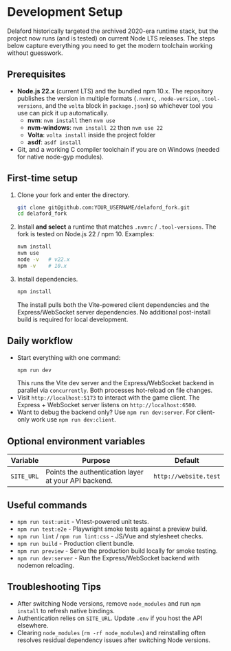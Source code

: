 # Development Setup

Delaford historically targeted the archived 2020-era runtime stack, but the project now runs (and is tested) on current Node LTS releases. The steps below capture everything you need to get the modern toolchain working without guesswork.

## Prerequisites

- **Node.js 22.x** (current LTS) and the bundled npm 10.x.
  The repository publishes the version in multiple formats (`.nvmrc`, `.node-version`, `.tool-versions`, and the `volta` block in `package.json`) so whichever tool you use can pick it up automatically.
  - **nvm**: `nvm install` then `nvm use`
  - **nvm-windows**: `nvm install 22` then `nvm use 22`
  - **Volta**: `volta install` inside the project folder
  - **asdf**: `asdf install`
- Git, and a working C compiler toolchain if you are on Windows (needed for native node-gyp modules).

## First-time setup

1. Clone your fork and enter the directory.
   ```bash
   git clone git@github.com:YOUR_USERNAME/delaford_fork.git
   cd delaford_fork
   ```
2. Install **and select** a runtime that matches `.nvmrc` / `.tool-versions`. The fork is tested on Node.js 22 / npm 10. Examples:
   ```bash
   nvm install
   nvm use
   node -v   # v22.x
   npm -v    # 10.x
   ```
3. Install dependencies.
   ```bash
   npm install
   ```
   The install pulls both the Vite-powered client dependencies and the Express/WebSocket server dependencies. No additional post-install build is required for local development.

## Daily workflow

- Start everything with one command:
  ```bash
  npm run dev
  ```
  This runs the Vite dev server and the Express/WebSocket backend in parallel via `concurrently`. Both processes hot-reload on file changes.
- Visit `http://localhost:5173` to interact with the game client. The Express + WebSocket server listens on `http://localhost:6500`.
- Want to debug the backend only? Use `npm run dev:server`. For client-only work use `npm run dev:client`.

## Optional environment variables

| Variable | Purpose | Default |
|---|---|---|
| `SITE_URL` | Points the authentication layer at your API backend. | `http://website.test` |

## Useful commands

- `npm run test:unit` - Vitest-powered unit tests.
- `npm run test:e2e` - Playwright smoke tests against a preview build.
- `npm run lint` / `npm run lint:css` - JS/Vue and stylesheet checks.
- `npm run build` - Production client bundle.
- `npm run preview` - Serve the production build locally for smoke testing.
- `npm run dev:server` - Run the Express/WebSocket backend with nodemon reloading.

## Troubleshooting Tips

- After switching Node versions, remove `node_modules` and run `npm install` to refresh native bindings.
- Authentication relies on `SITE_URL`. Update `.env` if you host the API elsewhere.
- Clearing `node_modules` (`rm -rf node_modules`) and reinstalling often resolves residual dependency issues after switching Node versions.
